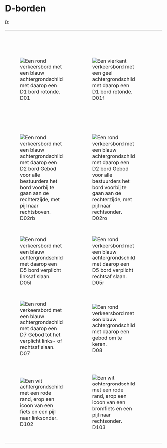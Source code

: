 # D-borden

D:

<table style="width: 100%; border-collapse: collapse;">
  <colgroup>
    <col style="width: 25%;">
    <col style="width: 25%;">
    <col style="width: 25%;">
    <col style="width: 25%;">
  </colgroup>
<tr>
<td><figure>
<img alt="Een rond verkeersbord met een blauw achtergrondschild met daarop een D1 bord rotonde." src="https://raw.githubusercontent.com/nl-digigo/NLCS/1b85445d40c86ab5eea2aaeffc71694da8e5fbe9/symbolen/concept/5.1/svg/SVW-VERKEERSTEKEN_BORD_D01-SO.svg"/>
<figcaption>D01</figcaption>
</figure></td><td><figure>
<img alt="Een vierkant verkeersbord met een geel achtergrondschild met daarop een D1 bord rotonde." src="https://raw.githubusercontent.com/nl-digigo/NLCS/1b85445d40c86ab5eea2aaeffc71694da8e5fbe9/symbolen/concept/5.1/svg/SVW-VERKEERSTEKEN_BORD_D01_F-SO.svg"/>
<figcaption>D01f</figcaption>
</figure></td><td><figure>
<img alt="Een rond verkeersbord met een blauw achtergrondschild met daarop een D2 bord Gebod voor alle bestuurders het bord voorbij te gaan aan de linkerzijde met de pijl naar linksboven." src="https://raw.githubusercontent.com/nl-digigo/NLCS/1b85445d40c86ab5eea2aaeffc71694da8e5fbe9/symbolen/concept/5.1/svg/SVW-VERKEERSTEKEN_BORD_D02_LB-SO.svg"/>
<figcaption>D02lb</figcaption>
</figure></td><td><figure>
<img alt="Een rond verkeersbord met een blauw achtergrondschild met daarop een D2 bord Gebod voor alle bestuurders het bord voorbij te gaan aan de linkerzijde met de pijl naar linksonder." src="https://raw.githubusercontent.com/nl-digigo/NLCS/1b85445d40c86ab5eea2aaeffc71694da8e5fbe9/symbolen/concept/5.1/svg/SVW-VERKEERSTEKEN_BORD_D02_LO-SO.svg"/>
<figcaption>D02lo</figcaption>
</figure></td></tr>
<tr>
<td><figure>
<img alt="Een rond verkeersbord met een blauw achtergrondschild met daarop een D2 bord Gebod voor alle bestuurders het bord voorbij te gaan aan de rechterzijde, met pijl naar rechtsboven." src="https://raw.githubusercontent.com/nl-digigo/NLCS/1b85445d40c86ab5eea2aaeffc71694da8e5fbe9/symbolen/concept/5.1/svg/SVW-VERKEERSTEKEN_BORD_D02_RB-SO.svg"/>
<figcaption>D02rb</figcaption>
</figure></td><td><figure>
<img alt="Een rond verkeersbord met een blauw achtergrondschild met daarop een D2 bord Gebod voor alle bestuurders het bord voorbij te gaan aan de rechterzijde, met pijl naar rechtsonder." src="https://raw.githubusercontent.com/nl-digigo/NLCS/1b85445d40c86ab5eea2aaeffc71694da8e5fbe9/symbolen/concept/5.1/svg/SVW-VERKEERSTEKEN_BORD_D02_RO-SO.svg"/>
<figcaption>D02ro</figcaption>
</figure></td><td><figure>
<img alt="Een rond verkeersbord met een blauw achtergrondschild met daarop een D3 Bord mag aan beide zijden worden voorbijgegaan." src="https://raw.githubusercontent.com/nl-digigo/NLCS/1b85445d40c86ab5eea2aaeffc71694da8e5fbe9/symbolen/concept/5.1/svg/SVW-VERKEERSTEKEN_BORD_D03-SO.svg"/>
<figcaption>D03</figcaption>
</figure></td><td><figure>
<img alt="Een rond verkeersbord met een blauw achtergrondschild met daarop een D4 bord Gebod tot het volgen van de rijrichting die op het bord is aangegeven met pijl recht omhoog." src="https://raw.githubusercontent.com/nl-digigo/NLCS/1b85445d40c86ab5eea2aaeffc71694da8e5fbe9/symbolen/concept/5.1/svg/SVW-VERKEERSTEKEN_BORD_D04-SO.svg"/>
<figcaption>D04</figcaption>
</figure></td></tr>
<tr>
<td><figure>
<img alt="Een rond verkeersbord met een blauw achtergrondschild met daarop een D5 bord verplicht linksaf slaan." src="https://raw.githubusercontent.com/nl-digigo/NLCS/1b85445d40c86ab5eea2aaeffc71694da8e5fbe9/symbolen/concept/5.1/svg/SVW-VERKEERSTEKEN_BORD_D05_L-SO.svg"/>
<figcaption>D05l</figcaption>
</figure></td><td><figure>
<img alt="Een rond verkeersbord met een blauw achtergrondschild met daarop een D5 bord verplicht rechtsaf slaan." src="https://raw.githubusercontent.com/nl-digigo/NLCS/1b85445d40c86ab5eea2aaeffc71694da8e5fbe9/symbolen/concept/5.1/svg/SVW-VERKEERSTEKEN_BORD_D05_R-SO.svg"/>
<figcaption>D05r</figcaption>
</figure></td><td><figure>
<img alt="Een rond verkeersbord met een blauw achtergrondschild met daarop een D6 bord verplicht linksaf slaan of rechtdoorgaan." src="https://raw.githubusercontent.com/nl-digigo/NLCS/1b85445d40c86ab5eea2aaeffc71694da8e5fbe9/symbolen/concept/5.1/svg/SVW-VERKEERSTEKEN_BORD_D06_L-SO.svg"/>
<figcaption>D06l</figcaption>
</figure></td><td><figure>
<img alt="Een rond verkeersbord met een blauw achtergrondschild met daarop een D6 bord verplicht rechtsaf slaan of rechtdoorgaan." src="https://raw.githubusercontent.com/nl-digigo/NLCS/1b85445d40c86ab5eea2aaeffc71694da8e5fbe9/symbolen/concept/5.1/svg/SVW-VERKEERSTEKEN_BORD_D06_R-SO.svg"/>
<figcaption>D06r</figcaption>
</figure></td></tr>
<tr>
<td><figure>
<img alt="Een rond verkeersbord met een blauw achtergrondschild met daarop een D7 Gebod tot het verplicht links- of rechtsaf slaan." src="https://raw.githubusercontent.com/nl-digigo/NLCS/1b85445d40c86ab5eea2aaeffc71694da8e5fbe9/symbolen/concept/5.1/svg/SVW-VERKEERSTEKEN_BORD_D07-SO.svg"/>
<figcaption>D07</figcaption>
</figure></td><td><figure>
<img alt="Een rond verkeersbord met een blauw achtergrondschild met daarop een gebod om te keren." src="https://raw.githubusercontent.com/nl-digigo/NLCS/1b85445d40c86ab5eea2aaeffc71694da8e5fbe9/symbolen/concept/5.1/svg/SVW-VERKEERSTEKEN_BORD_D08-SO.svg"/>
<figcaption>D08</figcaption>
</figure></td>
<td><figure>
<img alt="Een wit achtergrondschild met een rode rand, erop een icoon van een fiets en een pijl naar rechtsonder." src="../images/D101.jpg"/>
<figcaption>D101</figcaption>
</figure></td></tr>
<tr>
<td><figure>
<img alt="Een wit achtergrondschild met een rode rand, erop een icoon van een fiets en een pijl naar linksonder." src="../images/D102.jpg"/>
<figcaption>D102</figcaption>
</figure></td><td><figure>
<img alt="Een wit achtergrondschild met een rode rand, erop een icoon van een bromfiets en een pijl naar rechtsonder." src="../images/D103.jpg"/>
<figcaption>D103</figcaption>
</figure></td>
<td><figure>
<img alt="Een wit achtergrondschild met een rode rand, erop een icoon van een bromfiets en een pijl naar linksonder." src="../images/D104.jpg"/>
<figcaption>D104</figcaption>
</figure></td><td><figure>
<img alt="Een fysieke plaat met twee witte achtergrondschilden met een rode rand, links met een bromfiets met een pijl naar linksonder, en rechts met een fiets met een pijl naar rechtsonder." src="../images/D105.jpg"/>
<figcaption>D105</figcaption>
</figure></td></tr>
</table>